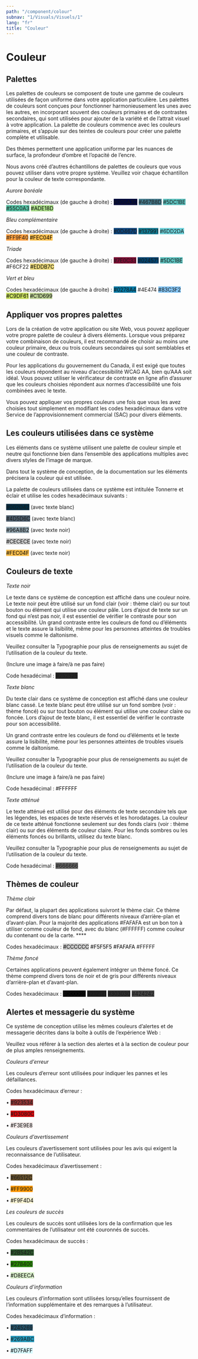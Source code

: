 ```yaml
---
path: "/component/colour"
subnav: "1/Visuals/Visuels/1"
lang: "fr"
title: "Couleur"
---
```


# Couleur
## Palettes

Les palettes de couleurs se composent de toute une gamme de couleurs utilisées de façon uniforme dans votre application particulière. Les palettes de couleurs sont conçues pour fonctionner harmonieusement les unes avec les autres, en incorporant souvent des couleurs primaires et de contrastes secondaires, qui sont utilisées pour ajouter de la variété et de l’attrait visuel à votre application. La palette de couleurs commence avec les couleurs primaires, et s’appuie sur des teintes de couleurs pour créer une palette complète et utilisable.

Des thèmes permettent une application uniforme par les nuances de surface, la profondeur d’ombre et l’opacité de l’encre.

Nous avons créé d’autres échantillons de palettes de couleurs que vous pouvez utiliser dans votre propre système. Veuillez voir chaque échantillon pour la couleur de texte correspondante.

*Aurore boréale*

Codes hexadécimaux (de gauche à droite) : <badge style="background-color: #000A3D">#000A3D</badge> <badge style="background-color: #467B8D">#467B8D</badge> <badge style="background-color: #5DC1BE">#5DC1BE</badge> <badge style="background-color: #55C0A3">#55C0A3</badge> <badge style="background-color: #ADE18D; color: black">#ADE18D</badge>

*Bleu complémentaire*

Codes hexadécimaux (de gauche à droite) : <badge style="background-color: #0D467D">#0D467D</badge> <badge style="background-color: #137991">#137991</badge> <badge style="background-color: #6DD2DA">#6DD2DA</badge> <badge style="background-color: #FF9F40">#FF9F40</badge> <badge style="background-color: #FEC04F; color: black">#FEC04F</badge>

*Triade*

Codes hexadécimaux (de gauche à droite) : <badge style="background-color: #7E0C33">#7E0C33</badge> <badge style="background-color: #024571">#024571</badge> <badge style="background-color: #5DC1BE">#5DC1BE</badge> <badge style="background-color: #F6CF22F">#F6CF22</badge> <badge style="background-color: #EDDB7C; color: black">#EDDB7C</badge>

*Vert et bleu*

Codes hexadécimaux (de gauche à droite) : <badge style="background-color: #0278A4">#0278A4</badge> <badge style="background-color: #4E474">#4E474</badge> <badge style="background-color: #83C3F2">#83C3F2</badge> <badge style="background-color: #C9DF61; color: black">#C9DF61</badge> <badge style="background-color: #C1D699; color: black">#C1D699</badge>

## Appliquer vos propres palettes
Lors de la création de votre application ou site Web, vous pouvez appliquer votre propre palette de couleur à divers éléments. Lorsque vous préparez votre combinaison de couleurs, il est recommandé de choisir au moins une couleur primaire, deux ou trois couleurs secondaires qui sont semblables et une couleur de contraste.

Pour les applications du gouvernement du Canada, il est exigé que toutes les couleurs répondent au niveau d’accessibilité WCAG AA, bien qu’AAA soit idéal. Vous pouvez utiliser le vérificateur de contraste en ligne afin d’assurer que les couleurs choisies répondent aux normes d’accessibilité une fois combinées avec le texte.

Vous pouvez appliquer vos propres couleurs une fois que vous les avez choisies tout simplement en modifiant les codes hexadécimaux dans votre Service de l’approvisionnement commercial (SAC) pour divers éléments.

## Les couleurs utilisées dans ce système
Les éléments dans ce système utilisent une palette de couleur simple et neutre qui fonctionne bien dans l’ensemble des applications multiples avec divers styles de l’image de marque.

Dans tout le système de conception, de la documentation sur les éléments précisera la couleur qui est utilisée.

La palette de couleurs utilisées dans ce système est intitulée Tonnerre et éclair et utilise les codes hexadécimaux suivants :

<badge style="background-color: #002D42">#002D42</badge> (avec texte blanc)

<badge style="background-color: #4D5D6C">#4D5D6C</badge> (avec texte blanc)

<badge style="background-color: #96A8B2; color: black">#96A8B2</badge> (avec texte noir)

<badge style="background-color: #CECECE; color: black">#CECECE</badge> (avec texte noir)

<badge style="background-color: #FEC04F; color: black">#FEC04F</badge> (avec texte noir)

## Couleurs de texte

*Texte noir*

Le texte dans ce système de conception est affiché dans une couleur noire. Le texte noir peut être utilisé sur un fond clair (voir : thème clair) ou sur tout bouton ou élément qui utilise une couleur pâle. Lors d’ajout de texte sur un fond qui n’est pas noir, il est essentiel de vérifier le contraste pour son accessibilité. Un grand contraste entre les couleurs de fond ou d’éléments et le texte assure la lisibilité, même pour les personnes atteintes de troubles visuels comme le daltonisme.

Veuillez consulter la Typographie pour plus de renseignements au sujet de l’utilisation de la couleur du texte.

(Inclure une image à faire/à ne pas faire)

Code hexadécimal : <badge style="background-color: #252525">#252525</badge>

*Texte blanc*

Du texte clair dans ce système de conception est affiché dans une couleur blanc cassé. Le texte blanc peut être utilisé sur un fond sombre (voir : thème foncé) ou sur tout bouton ou élément qui utilise une couleur claire ou foncée. Lors d’ajout de texte blanc, il est essentiel de vérifier le contraste pour son accessibilité.

Un grand contraste entre les couleurs de fond ou d’éléments et le texte assure la lisibilité, même pour les personnes atteintes de troubles visuels comme le daltonisme.

Veuillez consulter la Typographie pour plus de renseignements au sujet de l’utilisation de la couleur du texte.

(Inclure une image à faire/à ne pas faire)

Code hexadécimal : <badge style="background-color: #FFFFFF; color: black">#FFFFFF</badge>

*Texte atténué*

Le texte atténué est utilisé pour des éléments de texte secondaire tels que les légendes, les espaces de texte réservés et les horodatages. La couleur de ce texte atténué fonctionne seulement sur des fonds clairs (voir : thème clair) ou sur des éléments de couleur claire. Pour les fonds sombres ou les éléments foncés ou brillants, utilisez du texte blanc.

Veuillez consulter la Typographie pour plus de renseignements au sujet de l’utilisation de la couleur du texte.

Code hexadécimal : <badge style="background-color: #666666">#666666</badge>

## Thèmes de couleur

*Thème clair*

Par défaut, la plupart des applications suivront le thème clair. Ce thème comprend divers tons de blanc pour différents niveaux d’arrière-plan et d’avant-plan. Pour la majorité des applications #FAFAFA est un bon ton à utiliser comme couleur de fond, avec du blanc (#FFFFFF) comme couleur du contenant ou de la carte. ****

Codes hexadécimaux : <badge style="background-color: #CCCCCC; color: black">#CCCCCC</badge> <badge style="background-color: #F5F5F5; color: black">#F5F5F5</badge> <badge style="background-color: #FAFAFA; color: black">#FAFAFA</badge> <badge style="background-color: #FFFFF">#FFFFF</badge>

*Thème foncé*

Certaines applications peuvent également intégrer un thème foncé. Ce thème comprend divers tons de noir et de gris pour différents niveaux d’arrière-plan et d’avant-plan.

Codes hexadécimaux : <badge style="background-color: #000000">#000000</badge> <badge style="background-color: #212121">#212121</badge> <badge style="background-color: #303030">#303030</badge> <badge style="background-color: #424242">#424242</badge>

## Alertes et messagerie du système

Ce système de conception utilise les mêmes couleurs d’alertes et de messagerie décrites dans la boîte à outils de l’expérience Web :

Veuillez vous référer à la section des alertes et à la section de couleur pour de plus amples renseignements.

*Couleurs d’erreur* 

Les couleurs d’erreur sont utilisées pour indiquer les pannes et les défaillances.

Codes hexadécimaux d’erreur :

•    <badge style="background-color: #923534">#923534</badge>

•    <badge style="background-color: #D3080C">#D3080C</badge>

•    <badge style="background-color: #F3E9E8; color: black">#F3E9E8</badge>

*Couleurs d’avertissement*

Les couleurs d’avertissement sont utilisées pour les avis qui exigent la reconnaissance de l’utilisateur.

Codes hexadécimaux d’avertissement :

•    <badge style="background-color: #66512C">#66512C</badge>

•    <badge style="background-color: #FF9900">#FF9900</badge>

•    <badge style="background-color: #F9F4D4; color: black">#F9F4D4</badge>

*Les couleurs de succès*

Les couleurs de succès sont utilisées lors de la confirmation que les commentaires de l’utilisateur ont été couronnés de succès.

Codes hexadécimaux de succès :

•    <badge style="background-color: #2B542C">#2B542C</badge>

•    <badge style="background-color: #278400">#278400</badge>

•    <badge style="background-color: #D8EECA; color: black">#D8EECA</badge>

*Couleurs d’information*

Les couleurs d’information sont utilisées lorsqu’elles fournissent de l’information supplémentaire et des remarques à l’utilisateur.

Codes hexadécimaux d’information :

•    <badge style="background-color: #245269">#245269</badge>

•    <badge style="background-color: #269ABC">#269ABC</badge>

•    <badge style="background-color: #D7FAFF; color: black">#D7FAFF</badge>


